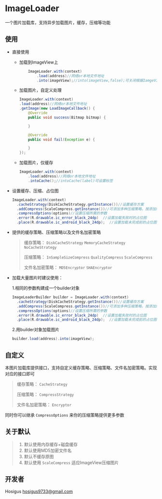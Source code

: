 # ImageLoader

一个图片加载库，支持异步加载图片，缓存，压缩等功能

## 使用

- 直接使用

  + 加载到ImageView上
    ```Java
        ImageLoader.with(context)
            .load(address)//网络or本地文件地址
            .into(imageView);//into(imageView,false);可关闭根据IamgeView放缩图片
    ```

  + 加载图片，自定义处理
    ```Java
    ImageLoader.with(context)
    .load(address)//网络or本地文件地址
    .getImage(new LoadImageCallback() {
    	@Override
    	public void success(Bitmap bitmap) {

    	}

    	@Override
    	public void fail(Exception e) {

    	}
    });
    ```

  + 加载图片，仅缓存
    ```Java
    ImageLoader.with(context)
    	.load(address)//网络or本地文件地址
    	.intoCache();//intoCache(label)可设置标签
    ```

- 设置缓存、压缩、占位图
  ```Java
  ImageLoader.with(context)
  	.cacheStrategy(DiskCacheStrategy.getInstance())//设置缓存方案
  	.addCompress(ScaleCompress.getInstance())//可添加多种压缩策略，按添加顺序执行
  	.compressOptions(options)//设置压缩所需的参数
  	.error(R.drawable.ic_error_black_24dp)  //设置加载失败时的占位图
  	.place(R.drawable.ic_android_black_24dp);  //设置加载未完成前的占位图
  ```

- 提供的缓存策略、压缩策略以及文件名加密策略

  > 缓存策略： ```DiskCacheStrategy```  ```MemoryCacheStrategy```  ```NoCacheStrategy```
  >
  > 压缩策略： ```InSampleSizeCompress```  ```QualityCompress```  ```ScaleCompress```
  >
  > 文件名加密策略： ```MD5Encryptor```   ```SHAEncryptor```

- 加载大量图片时建议使用：

  1.相同的参数构建成一个builder对象
  ```Java
  ImageLoaderBuilder builder = ImageLoader.with(context)
  	.cacheStrategy(DiskCacheStrategy.getInstance())//设置缓存方案
  	.addCompress(ScaleCompress.getInstance())//可添加多种压缩策略，按添加顺序执行
  	.compressOptions(options)//设置压缩所需的参数
  	.error(R.drawable.ic_error_black_24dp)  //设置加载失败时的占位图
  	.place(R.drawable.ic_android_black_24dp);  //设置加载未完成前的占位图
  ```
  2.用builder对象加载图片
  ```Java
  builder.load(address).into(imageView);
  ```



## 自定义

本图片加载库提供接口，支持自定义缓存策略、压缩策略、文件名加密策略。实现对应的接口即可

> 缓存策略： ```CacheStrategy```
>
> 压缩策略： ```CompressStrategy``` 
>
> 文件名加密策略： ```Encryptor``` 

同时你可以继承 ```CompressOptions``` 来你的压缩策略提供更多参数



## 关于默认

>  	 1. 默认使用内存缓存+磁盘缓存
>    2. 默认使用MD5加密文件名
>    3. 默认不缓存原图
>    4. 默认使用 ```ScaleCompress``` 适应ImageView压缩图片



## 开发者
  Hosigus [hosigus9733@gmail.com](mailto:hosigus9733@gmail.com)
